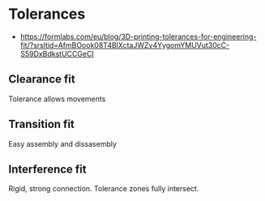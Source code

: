 # Tolerances
- https://formlabs.com/eu/blog/3D-printing-tolerances-for-engineering-fit/?srsltid=AfmBOook08T4BlXctaJWZv4YygomYMUVut30cC-S59DxBdkstUCCGeCI

## Clearance fit
Tolerance allows movements

## Transition fit
Easy assembly and dissasembly

## Interference fit
Rigid, strong connection. Tolerance zones fully intersect.

